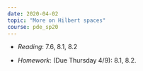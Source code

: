 ```yaml
---
date: 2020-04-02
topic: "More on Hilbert spaces"
course: pde_sp20
---
```


- *Reading*: 7.6, 8.1, 8.2

- *Homework*: (Due Thursday 4/9): 8.1, 8.2.

